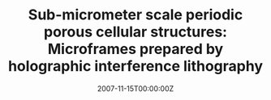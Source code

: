 ---
title: "Sub-micrometer scale periodic porous cellular structures: Microframes prepared by holographic interference lithography"
authors:
- Maldovan, M.
- Ullal, C.K.
- Jang, J.-H.
- Thomas E.L.

#author_notes:
date: "2007-11-15T00:00:00Z"
doi: "10.1002/adma.200700811"

# Publication type.
# Legend: 0 = Uncategorized; 1 = Conference paper; 2 = Journal article;
# 3 = Preprint / Working Paper; 4 = Report; 5 = Book; 6 = Book section;
# 7 = Thesis; 8 = Patent
publication_types: ["2"]

# Publication name and optional abbreviated publication name.
publication: "*Advanced Materials*, **19**, 3809-+"

---